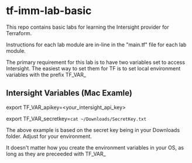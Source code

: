 # tf-imm-lab-basic


This repo contains basic labs for learning the Intersight provider for Terraform.

  Instructions for each lab module are in-line in the "main.tf" file
  for each lab module.

The primary requirement for this lab is to have two variables set to access Intersight.
The easiest way to set them for TF is to set local environment variables with the prefix TF_VAR_

## Intersight Variables (Mac Examle)
export TF_VAR_apikey=<your_intersight_api_key>

export TF_VAR_secretkey=``cat ~/Downloads/SecretKey.txt`` 

The above example is based on the secret key being in your Downloads folder.  Adjust for your environment.

It doesn't matter how you create the environment variables in your OS, as long as they are preceeded with TF_VAR_
